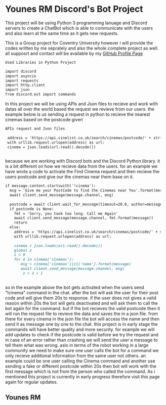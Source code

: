# Younes RM Discord's Bot Project

This project will be using Python 3 programming lanuage and Discord servers to create a ChatBot which is able to communicate with the users and also learn at the same time as it gets new requests.

This is a Group project for Coventry University however i will provide the codes written by me seprately and also the whole complete project as well. all supposrt and contact will be available by my [GitHub Profile Page](https://github.com/younesrm)


```markdown
Used Libraries in Python Project

import discord
import asyncio
import requests
import http.client
import json
from discord.ext import commands
```

In this project we will be using APIs and Json files to recieve and work with datas all over the world based the request we revieve from our users. the example below is us sending a request in python to recieve the nearest cinemas based on the postcode given

```markdown 
APIs request and Json files
 
 address = 'https://api.cinelist.co.uk/search/cinemas/postcode/' + str(postcode.content)
 with urllib.request.urlopen(address) as url:
 cinema = json.loads(url.read().decode())
 
```

because we are working with Discord bots and the Discord Python library. it is a bit different on how we recieve data from the users. for an example we have wrote a code to activate the Find Cinema request and then recieve the users postcode and give our the cinemas near them base on it.


```markdown
if message.content.startswith('!cinema'):
  msg = 'Give me your PostCode to find the Cinemas near You'.format(message)
  await client.send_message(message.channel, msg)
      
  postcode = await client.wait_for_message(timeout=20.0, author=message.author)
  if postcode is None:
    fmt = 'Sorry, you took too long. Call me Again'
    await client.send_message(message.channel, fmt.format(message))
    return
  else:
    address = 'https://api.cinelist.co.uk/search/cinemas/postcode/' + str(postcode.content)
    with urllib.request.urlopen(address) as url:
          
    cinema = json.loads(url.read().decode())
    global z
    z = 0
    for d in cinema['cinemas']:
       msg = cinema['cinemas'][z]['name'].format(message)
       await client.send_message(message.channel, msg)
        z = z + 1
  
```
so in the example above the bot gets activated when the users send "!cinema" command in the chat. after the bot will ask the user for their post code and will give them 20s to response. if the user does not gives a valid reason within 20s the bot will gets deactivated and will ask them to call the bot again for the command. but if the bot recieves the valid postcode then it will run the request file to revieve the data and saves the in a json file. from there for every cinema in the json file the bot will access the name and then send it as message one by one to the chat.
this project is in early stage the commands will have better quality and more security. for example we will add updates to check if the postcode is valid before we try the request and in case of an error rather than crashing we will send the user a message to tell them what was wrong. aslo in terms of the robot working in a large community we need to make sure one user calls the bot for a command we only recieve additional information from the same user not others. an example could be one user calling the Cinema command and another use sending a fake or different postcode within 20s then bot will work with the first message which is not from the person who called the command.
As i mentioned this project is currently in early progress therefore visit this page again for regular updates.

## Younes RM

